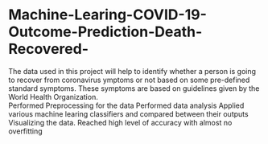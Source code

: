 # Machine-Learing-COVID-19-Outcome-Prediction-Death-Recovered-
The data used in this project will help to identify whether a person is going to recover from coronavirus ymptoms or not based on some pre-defined standard symptoms. 
These symptoms are based on guidelines given by the World Health Organization.  
Performed Preprocessing for the data 
Performed data analysis 
Applied various machine learing classifiers and compared between their outputs 
Visualizing the data. 
Reached high level of accuracy with almost no overfitting
